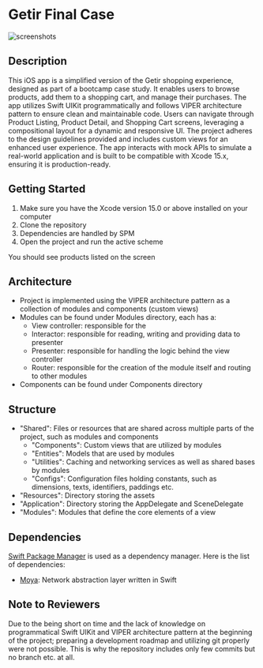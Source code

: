 # Getir Final Case
![screenshots](../blob/main/screenshots/showcase.png?raw=true)

## Description
This iOS app is a simplified version of the Getir shopping experience, designed as part of a bootcamp case study. It enables users to browse products, add them to a shopping cart, and manage their purchases. The app utilizes Swift UIKit programmatically and follows VIPER architecture pattern to ensure clean and maintainable code. Users can navigate through Product Listing, Product Detail, and Shopping Cart screens, leveraging a compositional layout for a dynamic and responsive UI. The project adheres to the design guidelines provided and includes custom views for an enhanced user experience. The app interacts with mock APIs to simulate a real-world application and is built to be compatible with Xcode 15.x, ensuring it is production-ready.

## Getting Started
1. Make sure you have the Xcode version 15.0 or above installed on your computer
2. Clone the repository
3. Dependencies are handled by SPM
4. Open the project and run the active scheme

You should see products listed on the screen

## Architecture
* Project is implemented using the VIPER architecture pattern as a collection of modules and components (custom views)
* Modules can be found under Modules directory, each has a:
  * View controller: responsible for the 
  * Interactor: responsible for reading, writing and providing data to presenter
  * Presenter: responsible for handling the logic behind the view controller 
  * Router: responsible for the creation of the module itself and routing to other modules 
* Components can be found under Components directory

## Structure
* "Shared": Files or resources that are shared across multiple parts of the project, such as modules and components
  * "Components": Custom views that are utilized by modules
  * "Entities": Models that are used by modules
  * "Utilities": Caching and networking services as well as shared bases by modules
  * "Configs": Configuration files holding constants, such as dimensions, texts, identifiers, paddings etc.
* "Resources": Directory storing the assets
* "Application": Directory storing the AppDelegate and SceneDelegate
* "Modules": Modules that define the core elements of a view

## Dependencies
[Swift Package Manager](https://www.swift.org/documentation/package-manager/) is used as a dependency manager. Here is the list of dependencies:
* [Moya](https://swiftpackageindex.com/Moya/Moya): Network abstraction layer written in Swift

## Note to Reviewers
Due to the being short on time and the lack of knowledge on programmatical Swift UIKit and VIPER architecture pattern at the beginning of the project; preparing a development roadmap and utilizing git properly were not possible. This is why the repository includes only few commits but no branch etc. at all.
